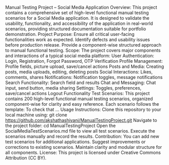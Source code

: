 Manual Testing Project – Social Media Application
Overview:
This project contains a comprehensive set of high-level functional manual testing scenarios for a Social Media application.
It is designed to validate the usability, functionality, and accessibility of the application in real-world scenarios, providing structured documentation suitable for portfolio demonstration.
Project Purpose:
Ensure all critical user-facing functionalities work as expected.
Identify defects and usability issues before production release.
Provide a component-wise structured approach to manual functional testing.
Scope:
The project covers major components and interactions of a typical social media platform:
User Authentication: Login, Registration, Forgot Password, OTP Verification
Profile Management: Profile fields, picture upload, save/cancel actions
Posts and Media: Creating posts, media uploads, editing, deleting posts
Social Interactions: Likes, comments, shares
Notifications: Notification toggles, message notifications
Search Functionality: Search field and results
Chat and Messaging: Chat input, send button, media sharing
Settings: Toggles, preferences, save/cancel actions
Logout Functionality
Test Scenarios:
This project contains 200 high-level functional manual testing scenarios, organized component-wise for clarity and easy reference.
Each scenario follows the template: To check that ...
Usage Instructions:
Clone this repository to your local machine using:
git clone https://github.com/akshathashivani/ManualTestingProject.git
Navigate to the project folder:
cd ManualTestingProject
Open the SocialMediaTestScenarios.md file to view all test scenarios.
Execute the scenarios manually and record the results.
Contribution:
You can add new test scenarios for additional applications.
Suggest improvements or corrections to existing scenarios.
Maintain clarity and modular structure for all components.
License:
This project is licensed under Creative Commons Attribution (CC BY).
